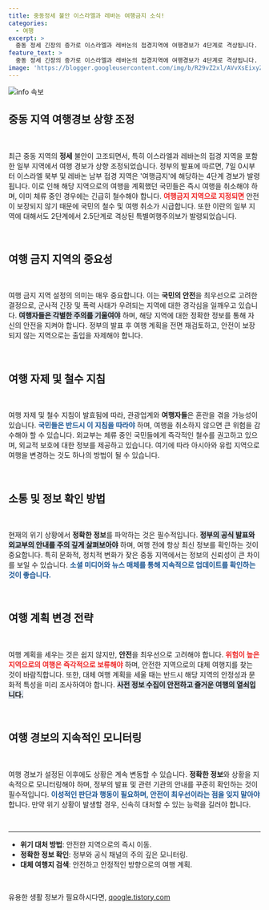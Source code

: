 ```yaml
---
title: 중동정세 불안 이스라엘과 레바논 여행금지 소식!
categories:
  - 여행
excerpt: >
  중동 정세 긴장의 증가로 이스라엘과 레바논의 접경지역에 여행경보가 4단계로 격상됩니다. 외교부의 여행금지 권고에 따라 여행 계획을 재검토해야 할 시점입니다!
feature_text: >
  중동 정세 긴장의 증가로 이스라엘과 레바논의 접경지역에 여행경보가 4단계로 격상됩니다. 외교부의 여행금지 권고에 따라 여행 계획을 재검토해야 할 시점입니다!
image: 'https://blogger.googleusercontent.com/img/b/R29vZ2xl/AVvXsEixyZcFfHzMRdzZMjFBmAUKJYCLCGyLL1o632UiGVXcaFdKo_bkvkuCioo0uUKlGfBVcT3P84aROyZIXSBEx3Aw5nCQ3pTgDom1WDC4m8eifvWiAmWEEVb4x6G_l8C0QH225ldMjyaFvpxGEBGNO37VmDTDMHGhJPq73UglMfDca1-0aw/s1600/blogspot.png'
---
```


<p><img src="https://blogger.googleusercontent.com/img/b/R29vZ2xl/AVvXsEixyZcFfHzMRdzZMjFBmAUKJYCLCGyLL1o632UiGVXcaFdKo_bkvkuCioo0uUKlGfBVcT3P84aROyZIXSBEx3Aw5nCQ3pTgDom1WDC4m8eifvWiAmWEEVb4x6G_l8C0QH225ldMjyaFvpxGEBGNO37VmDTDMHGhJPq73UglMfDca1-0aw/s1600/blogspot.png" alt="info 속보" /></p>

<h2 data-ke-size="size26">중동 지역 여행경보 상향 조정</h2>

<p data-ke-size="size16">&nbsp;</p>

<p data-ke-size="size16">최근 중동 지역의 <b>정세</b> 불안이 고조되면서, 특히 이스라엘과 레바논의 접경 지역을 포함한 일부 지역에서 여행 경보가 상향 조정되었습니다. 정부의 발표에 따르면, 7일 0시부터 이스라엘 북부 및 레바논 남부 접경 지역은 '여행금지'에 해당하는 4단계 경보가 발령됩니다. 이로 인해 해당 지역으로의 여행을 계획했던 국민들은 즉시 여행을 취소해야 하며, 이미 체류 중인 경우에는 긴급히 철수해야 합니다. <b><span style="color: #ee2323;">여행금지 지역으로 지정되면</span></b> 안전이 보장되지 않기 때문에 국민의 철수 및 여행 취소가 시급합니다. 또한 이란의 일부 지역에 대해서도 2단계에서 2.5단계로 격상된 특별여행주의보가 발령되었습니다.</p>

<p data-ke-size="size16">&nbsp;</p>

<h2 data-ke-size="size26">여행 금지 지역의 중요성</h2>

<p data-ke-size="size16">&nbsp;</p>

<p data-ke-size="size16">여행 금지 지역 설정의 의미는 매우 중요합니다. 이는 <b>국민의 안전</b>을 최우선으로 고려한 결정으로, 군사적 긴장 및 폭력 사태가 우려되는 지역에 대한 경각심을 일깨우고 있습니다. <b><span style="background-color: #21538527;">여행자들은 각별한 주의를 기울여야</span></b> 하며, 해당 지역에 대한 정확한 정보를 통해 자신의 안전을 지켜야 합니다. 정부의 발표 후 여행 계획을 전면 재검토하고, 안전이 보장되지 않는 지역으로는 출입을 자제해야 합니다.</p>

<p data-ke-size="size16">&nbsp;</p>

<h2 data-ke-size="size26">여행 자제 및 철수 지침</h2>

<p data-ke-size="size16">&nbsp;</p>

<p data-ke-size="size16">여행 자제 및 철수 지침이 발효됨에 따라, 관광업계와 <b>여행자들</b>은 혼란을 겪을 가능성이 있습니다. <b><span style="color: #1a5490;">국민들은 반드시 이 지침을 따라야</span></b> 하며, 여행을 취소하지 않으면 큰 위험을 감수해야 할 수 있습니다. 외교부는 체류 중인 국민들에게 즉각적인 철수를 권고하고 있으며, 외교적 보호에 대한 정보를 제공하고 있습니다. 여기에 따라 아시아와 유럽 지역으로 여행을 변경하는 것도 하나의 방법이 될 수 있습니다.</p>

<p data-ke-size="size16">&nbsp;</p>

<h2 data-ke-size="size26">소통 및 정보 확인 방법</h2>

<p data-ke-size="size16">&nbsp;</p>

<p data-ke-size="size16">현재의 위기 상황에서 <b>정확한 정보</b>를 파악하는 것은 필수적입니다. <b><span style="background-color: #21538527;">정부의 공식 발표와 외교부의 안내를 주의 깊게 살펴보아야</span></b> 하며, 여행 전에 항상 최신 정보를 확인하는 것이 중요합니다. 특히 문화적, 정치적 변화가 잦은 중동 지역에서는 정보의 신뢰성이 큰 차이를 보일 수 있습니다. <b><span style="color: #1a5490;">소셜 미디어와 뉴스 매체를 통해 지속적으로 업데이트를 확인하는 것이 좋습니다.</span></b></p>

<p data-ke-size="size16">&nbsp;</p>

<h2 data-ke-size="size26">여행 계획 변경 전략</h2>

<p data-ke-size="size16">&nbsp;</p>

<p data-ke-size="size16">여행 계획을 세우는 것은 쉽지 않지만, <b>안전</b>을 최우선으로 고려해야 합니다. <b><span style="color: #ee2323;">위험이 높은 지역으로의 여행은 즉각적으로 보류해야</span></b> 하며, 안전한 지역으로의 대체 여행지를 찾는 것이 바람직합니다. 또한, 대체 여행 계획을 세울 때는 반드시 해당 지역의 안정성과 문화적 특성을 미리 조사하여야 합니다. <b><span style="background-color: #21538527;">사전 정보 수집이 안전하고 즐거운 여행의 열쇠입니다.</span></b></p>

<p data-ke-size="size16">&nbsp;</p>

<h2 data-ke-size="size26">여행 경보의 지속적인 모니터링</h2>

<p data-ke-size="size16">&nbsp;</p>

<p data-ke-size="size16">여행 경보가 설정된 이후에도 상황은 계속 변동할 수 있습니다. <b>정확한 정보</b>와 상황을 지속적으로 모니터링해야 하며, 정부의 발표 및 관련 기관의 안내를 꾸준히 확인하는 것이 필수적입니다. <b><span style="color: #1a5490;">이성적인 판단과 행동이 필요하며, 안전이 최우선이라는 점을 잊지 말아야</span></b> 합니다. 만약 위기 상황이 발생할 경우, 신속히 대처할 수 있는 능력을 길러야 합니다.</p>

<p data-ke-size="size16">&nbsp;</p>

<hr>

<ul>
  <li><b>위기 대처 방법</b>: 안전한 지역으로의 즉시 이동.</li>
  <li><b>정확한 정보 확인</b>: 정부와 공식 채널의 주의 깊은 모니터링.</li>
  <li><b>대체 여행지 검색</b>: 안전하고 안정적인 방향으로의 여행 계획.</li>
</ul>

<p data-ke-size="size16">&nbsp;</p>
유용한 생활 정보가 필요하시다면, <a href="https://qoogle.tistory.com" rel="dofollow">qoogle.tistory.com</a>


